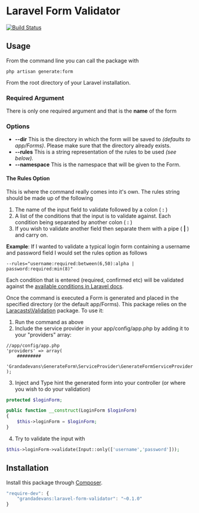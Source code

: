 # Laravel Form Validator

[![Build Status](https://travis-ci.org/GrandadEvans/generate-forms.svg?branch=master)](https://travis-ci.org/GrandadEvans/generate-forms)

## Usage
From the command line you can call the package with

```
php artisan generate:form
```

From the root directory of your Laravel installation.

### Required Argument
There is only one required argument and that is the **name** of the form

### Options
 * **--dir**       This is the directory in which the form will be saved to *(defaults to app/Forms)*. Please make sure that the directory already exists.
 * **--rules**     This is a string representation of the rules to be used *(see below).*
 * **--namespace** This is the namespace that will be given to the Form.

#### The Rules Option
This is where the command really comes into it's own.
The rules string should be made up of the following

1.  The name of the input field to validate followed by a colon ( **:** )
2.  A list of the conditions that the input is to validate against. Each condition being separated by another colon ( **:** )
3.  If you wish to validate another field then separate them with a pipe ( **|** ) and carry on.

**Example**: If I wanted to validate a typical login form containing a username and password field I would set the rules option as follows

```
--rules="username:required:between(6,50):alpha | password:required:min(8)"
```

Each condition that is entered (required, confirmed etc) will be validated against the [available conditions in Laravel docs](http://laravel.com/docs/validation#available-validation-rules).

Once the command is executed a Form is generated and placed in the specified directory (or the default app/Forms).
This package relies on the [Laracasts\Validation](https://github.com/laracasts/Validation) package. To use it:
1. Run the command as above
2. Include the service provider in your app/config/app.php by adding it to your "providers" array:

```
//app/config/app.php
'providers' => array(
    #########
    'Grandadevans\GenerateForm\ServiceProvider\GenerateFormServiceProvider'
);
```

3. Inject and Type hint the generated form into your controller (or where you wish to do your validation)

```php
protected $loginForm;

public function __construct(LoginForm $loginForm)
{
	$this->loginForm = $loginForm;
}
```

4. Try to validate the input with

```php
$this->loginForm->validate(Input::only(['username','password']));
```

## Installation

Install this package through [Composer](https://getcomposer.org).

```js
"require-dev": {
    "grandadevans:laravel-form-validator": "~0.1.0"
}
```
